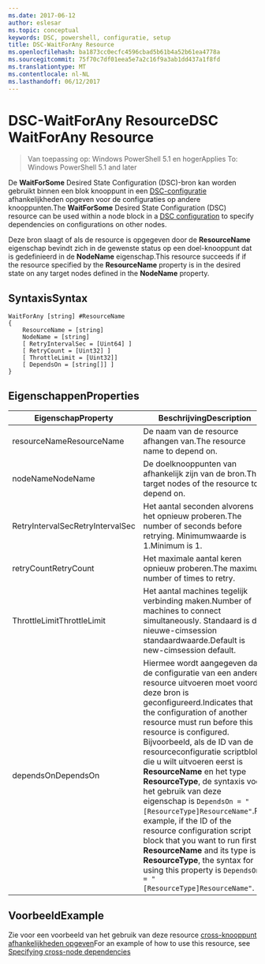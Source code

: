 ```yaml
---
ms.date: 2017-06-12
author: eslesar
ms.topic: conceptual
keywords: DSC, powershell, configuratie, setup
title: DSC-WaitForAny Resource
ms.openlocfilehash: ba1873cc0ecfc4596cbad5b61b4a52b61ea4778a
ms.sourcegitcommit: 75f70c7df01eea5e7a2c16f9a3ab1dd437a1f8fd
ms.translationtype: MT
ms.contentlocale: nl-NL
ms.lasthandoff: 06/12/2017
---
```

# <a name="dsc-waitforany-resource"></a><span data-ttu-id="8cd74-103">DSC-WaitForAny Resource</span><span class="sxs-lookup"><span data-stu-id="8cd74-103">DSC WaitForAny Resource</span></span>

> <span data-ttu-id="8cd74-104">Van toepassing op: Windows PowerShell 5.1 en hoger</span><span class="sxs-lookup"><span data-stu-id="8cd74-104">Applies To: Windows PowerShell 5.1 and later</span></span>

<span data-ttu-id="8cd74-105">De **WaitForSome** Desired State Configuration (DSC)-bron kan worden gebruikt binnen een blok knooppunt in een [DSC-configuratie](configurations.md) afhankelijkheden opgeven voor de configuraties op andere knooppunten.</span><span class="sxs-lookup"><span data-stu-id="8cd74-105">The **WaitForSome** Desired State Configuration (DSC) resource can be used within a node block in a [DSC configuration](configurations.md) to specify dependencies on configurations on other nodes.</span></span>

<span data-ttu-id="8cd74-106">Deze bron slaagt of als de resource is opgegeven door de **ResourceName** eigenschap bevindt zich in de gewenste status op een doel-knooppunt dat is gedefinieerd in de **NodeName** eigenschap.</span><span class="sxs-lookup"><span data-stu-id="8cd74-106">This resource succeeds if if the resource specified by the **ResourceName** property is in the desired state on any target nodes defined in the **NodeName** property.</span></span>


## <a name="syntax"></a><span data-ttu-id="8cd74-107">Syntaxis</span><span class="sxs-lookup"><span data-stu-id="8cd74-107">Syntax</span></span>

```
WaitForAny [string] #ResourceName
{
    ResourceName = [string]
    NodeName = [string]
    [ RetryIntervalSec = [Uint64] ]
    [ RetryCount = [Uint32] ] 
    [ ThrottleLimit = [Uint32]]
    [ DependsOn = [string[]] ]
}
```

## <a name="properties"></a><span data-ttu-id="8cd74-108">Eigenschappen</span><span class="sxs-lookup"><span data-stu-id="8cd74-108">Properties</span></span>

|  <span data-ttu-id="8cd74-109">Eigenschap</span><span class="sxs-lookup"><span data-stu-id="8cd74-109">Property</span></span>  |  <span data-ttu-id="8cd74-110">Beschrijving</span><span class="sxs-lookup"><span data-stu-id="8cd74-110">Description</span></span>   | 
|---|---| 
| <span data-ttu-id="8cd74-111">resourceName</span><span class="sxs-lookup"><span data-stu-id="8cd74-111">ResourceName</span></span>| <span data-ttu-id="8cd74-112">De naam van de resource afhangen van.</span><span class="sxs-lookup"><span data-stu-id="8cd74-112">The resource name to depend on.</span></span>| 
| <span data-ttu-id="8cd74-113">nodeName</span><span class="sxs-lookup"><span data-stu-id="8cd74-113">NodeName</span></span>| <span data-ttu-id="8cd74-114">De doelknooppunten van afhankelijk zijn van de bron.</span><span class="sxs-lookup"><span data-stu-id="8cd74-114">The target nodes of the resource to depend on.</span></span>| 
| <span data-ttu-id="8cd74-115">RetryIntervalSec</span><span class="sxs-lookup"><span data-stu-id="8cd74-115">RetryIntervalSec</span></span>| <span data-ttu-id="8cd74-116">Het aantal seconden alvorens het opnieuw proberen.</span><span class="sxs-lookup"><span data-stu-id="8cd74-116">The number of seconds before retrying.</span></span> <span data-ttu-id="8cd74-117">Minimumwaarde is 1.</span><span class="sxs-lookup"><span data-stu-id="8cd74-117">Minimum is 1.</span></span>| 
| <span data-ttu-id="8cd74-118">retryCount</span><span class="sxs-lookup"><span data-stu-id="8cd74-118">RetryCount</span></span>| <span data-ttu-id="8cd74-119">Het maximale aantal keren opnieuw proberen.</span><span class="sxs-lookup"><span data-stu-id="8cd74-119">The maximum number of times to retry.</span></span>| 
| <span data-ttu-id="8cd74-120">ThrottleLimit</span><span class="sxs-lookup"><span data-stu-id="8cd74-120">ThrottleLimit</span></span>| <span data-ttu-id="8cd74-121">Het aantal machines tegelijk verbinding maken.</span><span class="sxs-lookup"><span data-stu-id="8cd74-121">Number of machines to connect simultaneously.</span></span> <span data-ttu-id="8cd74-122">Standaard is de nieuwe-cimsession standaardwaarde.</span><span class="sxs-lookup"><span data-stu-id="8cd74-122">Default is new-cimsession default.</span></span>| 
| <span data-ttu-id="8cd74-123">dependsOn</span><span class="sxs-lookup"><span data-stu-id="8cd74-123">DependsOn</span></span> | <span data-ttu-id="8cd74-124">Hiermee wordt aangegeven dat de configuratie van een andere resource uitvoeren moet voordat deze bron is geconfigureerd.</span><span class="sxs-lookup"><span data-stu-id="8cd74-124">Indicates that the configuration of another resource must run before this resource is configured.</span></span> <span data-ttu-id="8cd74-125">Bijvoorbeeld, als de ID van de resourceconfiguratie scriptblok die u wilt uitvoeren eerst is __ResourceName__ en het type __ResourceType__, de syntaxis voor het gebruik van deze eigenschap is `DependsOn = "[ResourceType]ResourceName"`.</span><span class="sxs-lookup"><span data-stu-id="8cd74-125">For example, if the ID of the resource configuration script block that you want to run first is __ResourceName__ and its type is __ResourceType__, the syntax for using this property is `DependsOn = "[ResourceType]ResourceName"`.</span></span>|


## <a name="example"></a><span data-ttu-id="8cd74-126">Voorbeeld</span><span class="sxs-lookup"><span data-stu-id="8cd74-126">Example</span></span>

<span data-ttu-id="8cd74-127">Zie voor een voorbeeld van het gebruik van deze resource [cross-knooppunt afhankelijkheden opgeven](crossNodeDependencies.md)</span><span class="sxs-lookup"><span data-stu-id="8cd74-127">For an example of how to use this resource, see [Specifying cross-node dependencies](crossNodeDependencies.md)</span></span>

